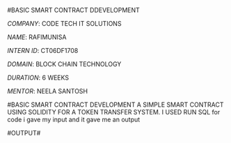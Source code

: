 #BASIC SMART CONTRACT DDEVELOPMENT

*COMPANY*: CODE TECH IT SOLUTIONS

*NAME*: RAFIMUNISA

*INTERN ID*: CT06DF1708

*DOMAIN*: BLOCK CHAIN TECHNOLOGY

*DURATION*: 6 WEEKS

*MENTOR*: NEELA SANTOSH

#BASIC SMART CONTRACT DEVELOPMENT
 A SIMPLE SMART CONTRACT USING SOLIDITY FOR A TOKEN TRANSFER SYSTEM.
  I USED RUN SQL for code i gave my input and it gave me an output

  #OUTPUT#
